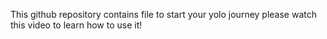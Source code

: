 This github repository contains file to start your yolo journey
please watch this video to learn how to use it!
